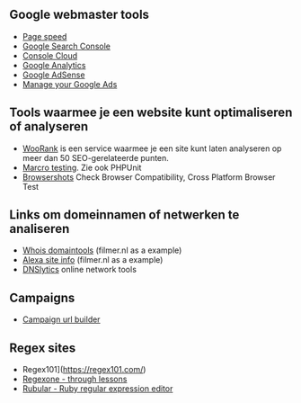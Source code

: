 ## Google webmaster tools
* [Page speed](https://developers.google.com/speed/pagespeed/insights/)
* [Google Search Console](https://search.google.com/search-console)
* [Console Cloud](https://console.cloud.google.com/)
* [Google Analytics](https://analytics.google.com/analytics/web)
* [Google AdSense](https://www.google.com/adsense/)
* [Manage your Google Ads](https://marketingplatform.google.com/)


## Tools waarmee je een website kunt optimaliseren of analyseren
* [WooRank](http://www.woorank.com) is een service waarmee je een site kunt laten analyseren op meer dan 50 SEO-gerelateerde punten.
* [Marcro testing](http://seleniumhq.org). Zie ook PHPUnit
* [Browsershots](http://browsershots.org/) Check Browser Compatibility, Cross Platform Browser Test

## Links om domeinnamen of netwerken te analiseren
* [Whois domaintools](http://whois.domaintools.com/filmer.nl) (filmer.nl as a example)
* [Alexa site info](http://www.alexa.com/siteinfo/filmer.nl) (filmer.nl as a example)
* [DNSlytics](https://dnslytics.com/tools) online network tools

## Campaigns
* [Campaign url builder](https://ga-dev-tools.appspot.com/campaign-url-builder/)

## Regex sites
* Regex101](https://regex101.com/)
* [Regexone - through lessons](http://regexone.com)
* [Rubular - Ruby regular expression editor](http://rubular.com/)
